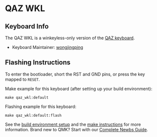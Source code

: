 # QAZ WKL

## Keyboard Info

The QAZ WKL is a winkeyless-only version of the [QAZ keyboard](https://www.cbkbd.com/product/qaz).

* Keyboard Maintainer: [wongjingping](https://github.com/wongjingping)


## Flashing Instructions

To enter the bootloader, short the RST and GND pins, or press the key mapped to `RESET`.

Make example for this keyboard (after setting up your build environment):

    make qaz_wkl:default

Flashing example for this keyboard:

    make qaz_wkl:default:flash

See the [build environment setup](https://docs.qmk.fm/#/getting_started_build_tools) and the [make instructions](https://docs.qmk.fm/#/getting_started_make_guide) for more information. Brand new to QMK? Start with our [Complete Newbs Guide](https://docs.qmk.fm/#/newbs).

